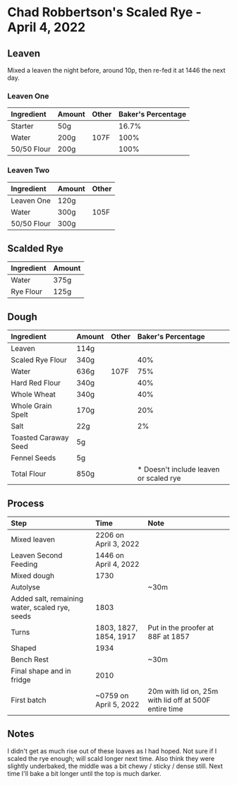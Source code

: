 # Chad Robbertson's Scaled Rye - April 4, 2022

## Leaven 

Mixed a leaven the night before, around 10p, then re-fed it at 1446 the next day. 

### Leaven One

| Ingredient  | Amount | Other | Baker's Percentage |
|:-------------|:--------|:-------|:--------------------|
| Starter     | 50g    |       | 16.7%               |
| Water       | 200g   | 107F  | 100%              |
| 50/50 Flour | 200g   |       | 100%              |

### Leaven Two

| Ingredient  | Amount | Other |
|:-------------|:--------|:-------|
| Leaven One     | 120g    |       |
| Water       | 300g   | 105F  | 
| 50/50 Flour | 300g   |       |

## Scalded Rye

| Ingredient              | Amount |
|:-------------------------|:--------|
| Water                  | 375g   | 
| Rye Flour | 125g |


## Dough

| Ingredient              | Amount | Other | Baker's Percentage       |
|:-------------------------|:--------|:-------|:--------------------------|
| Leaven                  | 114g   |       |                   |
| Scaled Rye Flour | 340g | | 40% |
| Water                   | 636g  | 107F  | 75%                    |
| Hard Red Flour | 340g   |       | 40%                    |
| Whole Wheat             | 340g   |       | 40%                     |
| Whole Grain Spelt             | 170g   |       | 20%                     |
| Salt                    | 22g    |       | 2%                     |
| Toasted Caraway Seed     | 5g    |       |                     |
| Fennel Seeds                    | 5g    |       |                      |
| Total Flour             | 850g  |       | * Doesn't include leaven or scaled rye |

## Process

| Step                           | Time                 | Note                                                  |
|:--------------------------------|:----------------------|:-------------------------------------------------------|
| Mixed leaven                   | 2206 on April 3, 2022 |                                                       |
| Leaven Second Feeding          | 1446 on April 4, 2022 |                                                       |
| Mixed dough                    | 1730  |                                                       |
| Autolyse                       |                      | ~30m                                                  |
| Added salt, remaining water, scaled rye, seeds | 1803                 |                                                       |
| Turns                          | 1803, 1827, 1854, 1917     | Put in the proofer at 88F at 1857                                                      |
| Shaped                         | 1934                 |                                                       |
| Bench Rest                     |                      | ~30m                                                  |
| Final shape and in fridge      | 2010                 |                                                       |
| First batch                    | ~0759 on April 5, 2022 | 20m with lid on, 25m with lid off at 500F entire time |

## Notes

I didn't get as much rise out of these loaves as I had hoped. Not sure if I scaled the rye enough; will scald longer next time. Also think they were slightly underbaked, the middle was a bit chewy / sticky / dense still. Next time I'll bake a bit longer until the top is much darker.